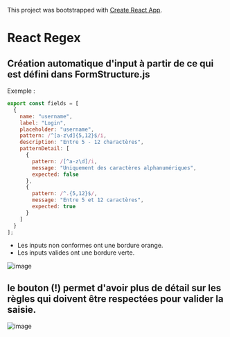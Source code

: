 This project was bootstrapped with [Create React App](https://github.com/facebook/create-react-app).

# React Regex

## Création automatique d'input à partir de ce qui est défini dans FormStructure.js

Exemple :

```js
export const fields = [
  {
    name: "username",
    label: "Login",
    placeholder: "username",
    pattern: /^[a-z\d]{5,12}$/i,
    description: "Entre 5 - 12 charactères",
    patternDetail: [
      {
        pattern: /[^a-z\d]/i,
        message: "Uniquement des caractères alphanumériques",
        expected: false
      },
      {
        pattern: /^.{5,12}$/,
        message: "Entre 5 et 12 caractères",
        expected: true
      }
    ]
  }
];
```

- Les inputs non conformes ont une bordure orange.
- Les inputs valides ont une bordure verte.

![image](https://user-images.githubusercontent.com/31165759/75120280-ba579900-568a-11ea-99fa-d96f029de16c.png)

## le bouton (!) permet d'avoir plus de détail sur les règles qui doivent être respectées pour valider la saisie.

![image](https://user-images.githubusercontent.com/31165759/75120414-14a52980-568c-11ea-8227-b88038817a32.png)
